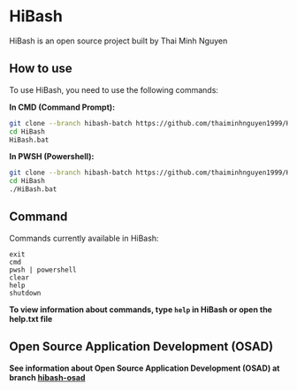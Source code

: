 # HiBash
HiBash is an open source project built by Thai Minh Nguyen

## How to use

To use HiBash, you need to use the following commands:

**In CMD (Command Prompt):**
```sh
git clone --branch hibash-batch https://github.com/thaiminhnguyen1999/HiBash.git
cd HiBash
HiBash.bat
```

**In PWSH (Powershell):**
```sh
git clone --branch hibash-batch https://github.com/thaiminhnguyen1999/HiBash.git
cd HiBash
./HiBash.bat
```

## Command
Commands currently available in HiBash:

```
exit
cmd
pwsh | powershell
clear
help
shutdown
```

**To view information about commands, type `help` in HiBash or open the help.txt file**

## Open Source Application Development (OSAD)
**See information about Open Source Application Development (OSAD) at branch [hibash-osad](https://github.com/thaiminhnguyen1999/HiBash/tree/hibash-osad)**
